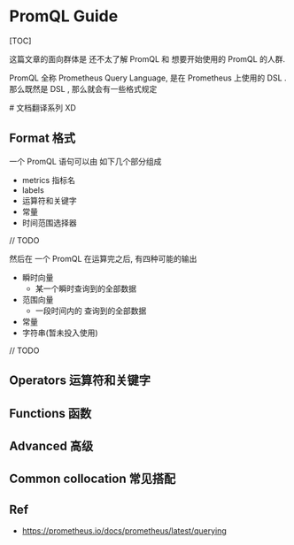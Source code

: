 # PromQL Guide

[TOC]

这篇文章的面向群体是 还不太了解 PromQL 和 想要开始使用的 PromQL 的人群.

PromQL 全称  Prometheus Query Language, 是在 Prometheus 上使用的 DSL . 那么既然是 DSL , 那么就会有一些格式规定

\# 文档翻译系列 XD

## Format 格式

一个 PromQL 语句可以由 如下几个部分组成

* metrics 指标名
* labels 
* 运算符和关键字
* 常量
* 时间范围选择器

// TODO

然后在 一个 PromQL 在运算完之后, 有四种可能的输出

* 瞬时向量
  * 某一个瞬时查询到的全部数据
* 范围向量
  * 一段时间内的 查询到的全部数据
* 常量
* 字符串(暂未投入使用)

// TODO

## Operators 运算符和关键字



## Functions 函数

## Advanced 高级



## Common collocation 常见搭配



## Ref

* https://prometheus.io/docs/prometheus/latest/querying

